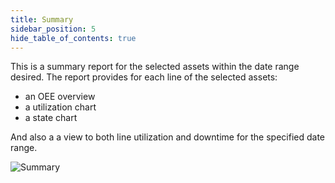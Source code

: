 ```yaml
---
title: Summary
sidebar_position: 5
hide_table_of_contents: true
---
```


This is a summary report for the selected assets within the date range desired.
The report provides for each line of the selected assets:
- an OEE overview
- a utilization chart
- a state chart

And also a a view to both line utilization and downtime for the specified date range.

![Summary](/img/SummaryOverview.png)


